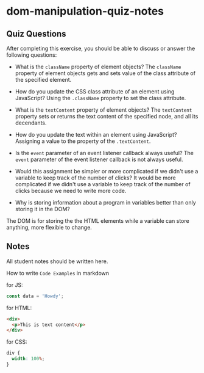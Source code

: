 # dom-manipulation-quiz-notes

## Quiz Questions

After completing this exercise, you should be able to discuss or answer the following questions:

- What is the `className` property of element objects?
  The `className` property of element objects gets and sets value of
  the class attribute of the specified element.

- How do you update the CSS class attribute of an element using JavaScript?
  Using the `.className` property to set the class attribute.

- What is the `textContent` property of element objects?
  The `textContent` property sets or returns the text content of the
  specified node, and all its decendants.

- How do you update the text within an element using JavaScript?
  Assigning a value to the property of the `.textContent`.

- Is the `event` parameter of an event listener callback always useful?
  The `event` parameter of the event listener callback is not always useful.

- Would this assignment be simpler or more complicated if we didn't use a variable to keep track of the number of clicks?
  It would be more complicated if we didn't use a variable to keep
  track of the number of clicks because we need to write more code.

- Why is storing information about a program in variables better than only storing it in the DOM?

The DOM is for storing the the HTML elements while a variable can store anything, more flexible to change.

## Notes

All student notes should be written here.

How to write `Code Examples` in markdown

for JS:

```javascript
const data = 'Howdy';
```

for HTML:

```html
<div>
  <p>This is text content</p>
</div>
```

for CSS:

```css
div {
  width: 100%;
}
```
